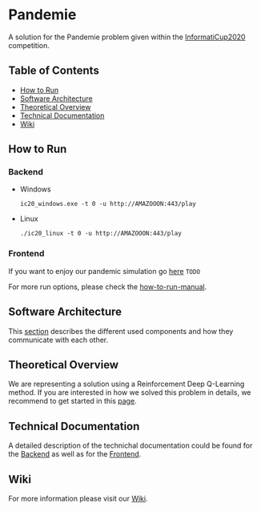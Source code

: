 # Pandemie

A solution for the Pandemie problem given within the [InformatiCup2020](https://github.com/informatiCup/informatiCup2020)
competition.


## Table of Contents
* [How to Run](#how-to-run)
* [Software Architecture](#software-architecture)
* [Theoretical Overview](#theoretical-overview)
* [Technical Documentation](#technical-documentation)
* [Wiki](#wiki)

## How to Run

### Backend
* Windows 
    ```
    ic20_windows.exe -t 0 -u http://AMAZOOON:443/play
    ```
* Linux 
    ```
    ./ic20_linux -t 0 -u http://AMAZOOON:443/play
    ```
### Frontend
If you want to enjoy our pandemic simulation go [here]() `TODO`

For more run options, please check the [how-to-run-manual](https://gitlab.com/omar.araboghli/pandemie/-/wikis/Usage/00.-How-to-Run).

## Software Architecture
This [section](https://gitlab.com/omar.araboghli/pandemie/-/wikis/Software-Architecture) describes the different used components and
how they communicate with each other.

## Theoretical Overview
We are representing a solution using a Reinforcement Deep Q-Learning method.
If you are interested in how we solved this problem in details, we recommend to get started
in this [page](https://gitlab.com/omar.araboghli/pandemie/-/wikis/Theoretical-Overview/01.-Introduction).

## Technical Documentation
A detailed description of the technichal documentation could be found
for the [Backend](https://gitlab.com/omar.araboghli/pandemie/-/wikis/Technical-Documentation/Backend)
as well as for the [Frontend](https://gitlab.com/omar.araboghli/pandemie/-/wikis/Technical-Documentation/Frontend).

## Wiki
For more information please visit our [Wiki](https://gitlab.com/omar.araboghli/pandemie/-/wikis/pages).
